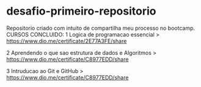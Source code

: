 # desafio-primeiro-repositorio
Repositorio criado com intuito de compartilha meu processo no bootcamp.
 CURSOS CONCLUIDO:
  1 Logica de programacao essencial > https://www.dio.me/certificate/2E77A3FE/share
  
  2 Aprendendo o que sao estrutura de dados e Algoritmos > https://www.dio.me/certificate/C8977EDD/share
  
  3 Intruducao ao Git e GitHub > https://www.dio.me/certificate/C8977EDD/share
